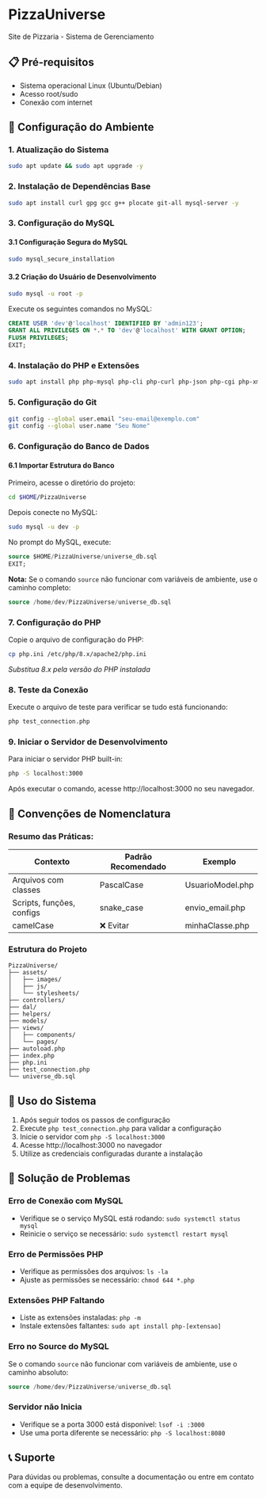 # PizzaUniverse
Site de Pizzaria - Sistema de Gerenciamento

## 📋 Pré-requisitos
- Sistema operacional Linux (Ubuntu/Debian)
- Acesso root/sudo
- Conexão com internet

## 🚀 Configuração do Ambiente

### 1. Atualização do Sistema
```bash
sudo apt update && sudo apt upgrade -y
```

### 2. Instalação de Dependências Base
```bash
sudo apt install curl gpg gcc g++ plocate git-all mysql-server -y
```

### 3. Configuração do MySQL

#### 3.1 Configuração Segura do MySQL
```bash
sudo mysql_secure_installation
```

#### 3.2 Criação do Usuário de Desenvolvimento
```bash
sudo mysql -u root -p
```

Execute os seguintes comandos no MySQL:
```sql
CREATE USER 'dev'@'localhost' IDENTIFIED BY 'admin123';
GRANT ALL PRIVILEGES ON *.* TO 'dev'@'localhost' WITH GRANT OPTION;
FLUSH PRIVILEGES;
EXIT;
```

### 4. Instalação do PHP e Extensões
```bash
sudo apt install php php-mysql php-cli php-curl php-json php-cgi php-xml php-mbstring php-zip php-gd -y
```

### 5. Configuração do Git
```bash
git config --global user.email "seu-email@exemplo.com"
git config --global user.name "Seu Nome"
```

### 6. Configuração do Banco de Dados

#### 6.1 Importar Estrutura do Banco
Primeiro, acesse o diretório do projeto:
```bash
cd $HOME/PizzaUniverse
```

Depois conecte no MySQL:
```bash
sudo mysql -u dev -p
```

No prompt do MySQL, execute:
```sql
source $HOME/PizzaUniverse/universe_db.sql
EXIT;
```

**Nota:** Se o comando `source` não funcionar com variáveis de ambiente, use o caminho completo:
```sql
source /home/dev/PizzaUniverse/universe_db.sql
```

### 7. Configuração do PHP
Copie o arquivo de configuração do PHP:
```bash
cp php.ini /etc/php/8.x/apache2/php.ini
```
*Substitua 8.x pela versão do PHP instalada*

### 8. Teste da Conexão
Execute o arquivo de teste para verificar se tudo está funcionando:
```bash
php test_connection.php
```

### 9. Iniciar o Servidor de Desenvolvimento
Para iniciar o servidor PHP built-in:
```bash
php -S localhost:3000
```

Após executar o comando, acesse http://localhost:3000 no seu navegador.

## 📝 Convenções de Nomenclatura

### Resumo das Práticas:

| Contexto | Padrão Recomendado | Exemplo |
|----------|-------------------|---------|
| Arquivos com classes | PascalCase | UsuarioModel.php |
| Scripts, funções, configs | snake_case | envio_email.php |
| camelCase | ❌ Evitar | minhaClasse.php |

### Estrutura do Projeto
```
PizzaUniverse/
├── assets/
│   ├── images/
│   ├── js/
│   └── stylesheets/
├── controllers/
├── dal/
├── helpers/
├── models/
├── views/
│   ├── components/
│   └── pages/
├── autoload.php
├── index.php
├── php.ini
├── test_connection.php
└── universe_db.sql
```

## 🔧 Uso do Sistema

1. Após seguir todos os passos de configuração
2. Execute `php test_connection.php` para validar a configuração
3. Inicie o servidor com `php -S localhost:3000`
4. Acesse http://localhost:3000 no navegador
5. Utilize as credenciais configuradas durante a instalação

## 🐛 Solução de Problemas

### Erro de Conexão com MySQL
- Verifique se o serviço MySQL está rodando: `sudo systemctl status mysql`
- Reinicie o serviço se necessário: `sudo systemctl restart mysql`

### Erro de Permissões PHP
- Verifique as permissões dos arquivos: `ls -la`
- Ajuste as permissões se necessário: `chmod 644 *.php`

### Extensões PHP Faltando
- Liste as extensões instaladas: `php -m`
- Instale extensões faltantes: `sudo apt install php-[extensao]`

### Erro no Source do MySQL
Se o comando `source` não funcionar com variáveis de ambiente, use o caminho absoluto:
```sql
source /home/dev/PizzaUniverse/universe_db.sql
```

### Servidor não Inicia
- Verifique se a porta 3000 está disponível: `lsof -i :3000`
- Use uma porta diferente se necessário: `php -S localhost:8080`

## 📞 Suporte
Para dúvidas ou problemas, consulte a documentação ou entre em contato com a equipe de desenvolvimento.
